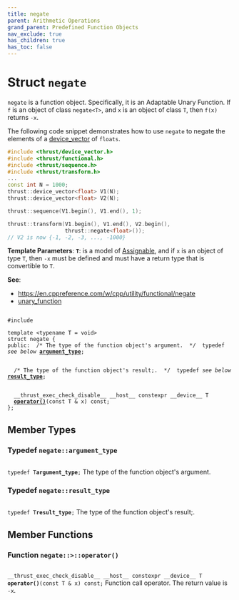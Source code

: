 ```yaml
---
title: negate
parent: Arithmetic Operations
grand_parent: Predefined Function Objects
nav_exclude: true
has_children: true
has_toc: false
---
```


# Struct `negate`

<code>negate</code> is a function object. Specifically, it is an Adaptable Unary Function. If <code>f</code> is an object of class <code>negate&lt;T&gt;</code>, and <code>x</code> is an object of class <code>T</code>, then <code>f(x)</code> returns <code>-x</code>.


The following code snippet demonstrates how to use <code>negate</code> to negate the elements of a <a href="/thrust/api/classes/classdevice__vector.html">device_vector</a> of <code>floats</code>.



```cpp
#include <thrust/device_vector.h>
#include <thrust/functional.h>
#include <thrust/sequence.h>
#include <thrust/transform.h>
...
const int N = 1000;
thrust::device_vector<float> V1(N);
thrust::device_vector<float> V2(N);

thrust::sequence(V1.begin(), V1.end(), 1);

thrust::transform(V1.begin(), V1.end(), V2.begin(),
                  thrust::negate<float>());
// V2 is now {-1, -2, -3, ..., -1000}
```

**Template Parameters**:
**`T`**: is a model of <a href="https://en.cppreference.com/w/cpp/named_req/CopyAssignable">Assignable</a>, and if <code>x</code> is an object of type <code>T</code>, then <code>-x</code> must be defined and must have a return type that is convertible to <code>T</code>.

**See**:
* <a href="https://en.cppreference.com/w/cpp/utility/functional/negate">https://en.cppreference.com/w/cpp/utility/functional/negate</a>
* <a href="/thrust/api/classes/structunary__function.html">unary_function</a>

<code class="doxybook">
<span>#include <thrust/functional.h></span><br>
<span>template &lt;typename T = void&gt;</span>
<span>struct negate {</span>
<span>public:</span><span class="doxybook-comment">&nbsp;&nbsp;/* The type of the function object's argument.  */</span><span>&nbsp;&nbsp;typedef <i>see below</i> <b><a href="/thrust/api/classes/structnegate.html#typedef-argument_type">argument&#95;type</a></b>;</span>
<br>
<span class="doxybook-comment">&nbsp;&nbsp;/* The type of the function object's result;.  */</span><span>&nbsp;&nbsp;typedef <i>see below</i> <b><a href="/thrust/api/classes/structnegate.html#typedef-result_type">result&#95;type</a></b>;</span>
<br>
<span>&nbsp;&nbsp;__thrust_exec_check_disable__ __host__ constexpr __device__ T </span><span>&nbsp;&nbsp;<b><a href="/thrust/api/classes/structnegate.html#function-operator()">operator()</a></b>(const T & x) const;</span>
<span>};</span>
</code>

## Member Types

<h3 id="typedef-argument_type">
Typedef <code>negate::argument&#95;type</code>
</h3>

<code class="doxybook">
<span>typedef T<b>argument_type</b>;</span></code>
The type of the function object's argument. 

<h3 id="typedef-result_type">
Typedef <code>negate::result&#95;type</code>
</h3>

<code class="doxybook">
<span>typedef T<b>result_type</b>;</span></code>
The type of the function object's result;. 


## Member Functions

<h3 id="function-operator()">
Function <code>negate::&gt;::operator()</code>
</h3>

<code class="doxybook">
<span>__thrust_exec_check_disable__ __host__ constexpr __device__ T </span><span><b>operator()</b>(const T & x) const;</span></code>
Function call operator. The return value is <code>-x</code>. 


